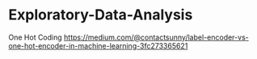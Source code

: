 # Exploratory-Data-Analysis


One Hot Coding
https://medium.com/@contactsunny/label-encoder-vs-one-hot-encoder-in-machine-learning-3fc273365621
